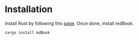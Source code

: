 # Installation

Install Rust by following this [page](https://www.rust-lang.org/tools/install).
Once done, install mdBook.

```
cargo install mdBook
```
